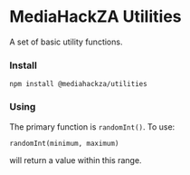 # MediaHackZA Utilities

A set of basic utility functions.

### Install

`npm install @mediahackza/utilities`

### Using

The primary function is `randomInt()`. To use:

    randomInt(minimum, maximum)

will return a value within this range.
